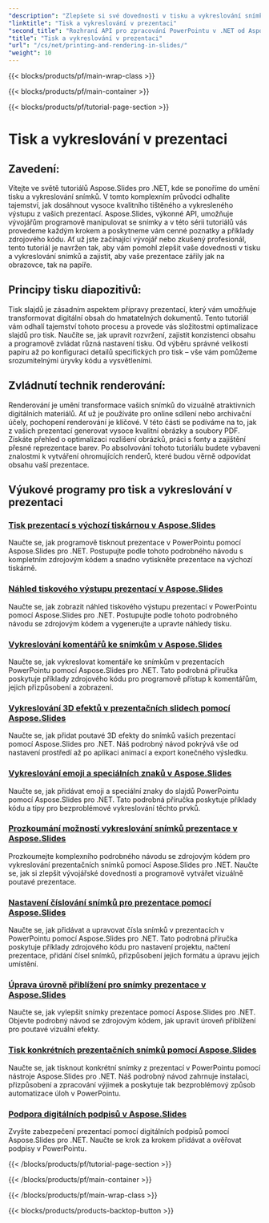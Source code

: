 ```yaml
---
"description": "Zlepšete si své dovednosti v tisku a vykreslování snímků s tutoriály Aspose.Slides pro .NET. Naučte se krok za krokem techniky pro vysoce kvalitní výstup. Ponořte se do manipulace se snímky hned teď!"
"linktitle": "Tisk a vykreslování v prezentaci"
"second_title": "Rozhraní API pro zpracování PowerPointu v .NET od Aspose.Slides"
"title": "Tisk a vykreslování v prezentaci"
"url": "/cs/net/printing-and-rendering-in-slides/"
"weight": 10
---
```


{{< blocks/products/pf/main-wrap-class >}}

{{< blocks/products/pf/main-container >}}

{{< blocks/products/pf/tutorial-page-section >}}

# Tisk a vykreslování v prezentaci


## Zavedení:

Vítejte ve světě tutoriálů Aspose.Slides pro .NET, kde se ponoříme do umění tisku a vykreslování snímků. V tomto komplexním průvodci odhalíte tajemství, jak dosáhnout vysoce kvalitního tištěného a vykresleného výstupu z vašich prezentací. Aspose.Slides, výkonné API, umožňuje vývojářům programově manipulovat se snímky a v této sérii tutoriálů vás provedeme každým krokem a poskytneme vám cenné poznatky a příklady zdrojového kódu. Ať už jste začínající vývojář nebo zkušený profesionál, tento tutoriál je navržen tak, aby vám pomohl zlepšit vaše dovednosti v tisku a vykreslování snímků a zajistit, aby vaše prezentace zářily jak na obrazovce, tak na papíře.

## Principy tisku diapozitivů:

Tisk slajdů je zásadním aspektem přípravy prezentací, který vám umožňuje transformovat digitální obsah do hmatatelných dokumentů. Tento tutoriál vám odhalí tajemství tohoto procesu a provede vás složitostmi optimalizace slajdů pro tisk. Naučíte se, jak upravit rozvržení, zajistit konzistenci obsahu a programově zvládat různá nastavení tisku. Od výběru správné velikosti papíru až po konfiguraci detailů specifických pro tisk – vše vám pomůžeme srozumitelnými úryvky kódu a vysvětleními.

## Zvládnutí technik renderování:

Renderování je umění transformace vašich snímků do vizuálně atraktivních digitálních materiálů. Ať už je používáte pro online sdílení nebo archivační účely, pochopení renderování je klíčové. V této části se podíváme na to, jak z vašich prezentací generovat vysoce kvalitní obrázky a soubory PDF. Získáte přehled o optimalizaci rozlišení obrázků, práci s fonty a zajištění přesné reprezentace barev. Po absolvování tohoto tutoriálu budete vybaveni znalostmi k vytváření ohromujících renderů, které budou věrně odpovídat obsahu vaší prezentace.

## Výukové programy pro tisk a vykreslování v prezentaci
### [Tisk prezentací s výchozí tiskárnou v Aspose.Slides](./printing-with-default-printer/)
Naučte se, jak programově tisknout prezentace v PowerPointu pomocí Aspose.Slides pro .NET. Postupujte podle tohoto podrobného návodu s kompletním zdrojovým kódem a snadno vytiskněte prezentace na výchozí tiskárně.
### [Náhled tiskového výstupu prezentací v Aspose.Slides](./presentation-print-preview/)
Naučte se, jak zobrazit náhled tiskového výstupu prezentací v PowerPointu pomocí Aspose.Slides pro .NET. Postupujte podle tohoto podrobného návodu se zdrojovým kódem a vygenerujte a upravte náhledy tisku.
### [Vykreslování komentářů ke snímkům v Aspose.Slides](./rendering-slide-comments/)
Naučte se, jak vykreslovat komentáře ke snímkům v prezentacích PowerPointu pomocí Aspose.Slides pro .NET. Tato podrobná příručka poskytuje příklady zdrojového kódu pro programově přístup k komentářům, jejich přizpůsobení a zobrazení.
### [Vykreslování 3D efektů v prezentačních slidech pomocí Aspose.Slides](./rendering-3d-effects/)
Naučte se, jak přidat poutavé 3D efekty do snímků vašich prezentací pomocí Aspose.Slides pro .NET. Náš podrobný návod pokrývá vše od nastavení prostředí až po aplikaci animací a export konečného výsledku.
### [Vykreslování emoji a speciálních znaků v Aspose.Slides](./rendering-emoji-special-characters/)
Naučte se, jak přidávat emoji a speciální znaky do slajdů PowerPointu pomocí Aspose.Slides pro .NET. Tato podrobná příručka poskytuje příklady kódu a tipy pro bezproblémové vykreslování těchto prvků.
### [Prozkoumání možností vykreslování snímků prezentace v Aspose.Slides](./presentation-render-options/)
Prozkoumejte komplexního podrobného návodu se zdrojovým kódem pro vykreslování prezentačních snímků pomocí Aspose.Slides pro .NET. Naučte se, jak si zlepšit vývojářské dovednosti a programově vytvářet vizuálně poutavé prezentace.
### [Nastavení číslování snímků pro prezentace pomocí Aspose.Slides](./setting-slide-numbers/)
Naučte se, jak přidávat a upravovat čísla snímků v prezentacích v PowerPointu pomocí Aspose.Slides pro .NET. Tato podrobná příručka poskytuje příklady zdrojového kódu pro nastavení projektu, načtení prezentace, přidání čísel snímků, přizpůsobení jejich formátu a úpravu jejich umístění.
### [Úprava úrovně přiblížení pro snímky prezentace v Aspose.Slides](./adjusting-zoom-level/)
Naučte se, jak vylepšit snímky prezentace pomocí Aspose.Slides pro .NET. Objevte podrobný návod se zdrojovým kódem, jak upravit úroveň přiblížení pro poutavé vizuální efekty.
### [Tisk konkrétních prezentačních snímků pomocí Aspose.Slides](./printing-specific-slides/)
Naučte se, jak tisknout konkrétní snímky z prezentací v PowerPointu pomocí nástroje Aspose.Slides pro .NET. Náš podrobný návod zahrnuje instalaci, přizpůsobení a zpracování výjimek a poskytuje tak bezproblémový způsob automatizace úloh v PowerPointu.
### [Podpora digitálních podpisů v Aspose.Slides](./digital-signature-support/)
Zvyšte zabezpečení prezentací pomocí digitálních podpisů pomocí Aspose.Slides pro .NET. Naučte se krok za krokem přidávat a ověřovat podpisy v PowerPointu.

{{< /blocks/products/pf/tutorial-page-section >}}

{{< /blocks/products/pf/main-container >}}

{{< /blocks/products/pf/main-wrap-class >}}

{{< blocks/products/products-backtop-button >}}
